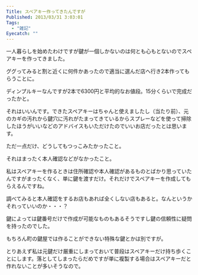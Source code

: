 ```yaml
---
Title: スペアキー作ってきたんですが
Published: 2013/03/31 3:03:01
Tags:
  - "雑記"
Eyecatch: ""
---
```

一人暮らしを始めたわけですが鍵が一個しかないのは何とも心もとないのでスペアキーを作ってきました。

ググってみると割と近くに何件かあったので適当に選んだ店へ行き2本作ってもらうことに。

ディンプルキーなんですが2本で6300円と平均的なお値段。15分くらいで完成だったかと。

それはいいんです。できたスペアキーはちゃんと使えましたし（当たり前）、元のカギの汚れから鍵穴に汚れがたまってきているからスプレーなどを使って掃除したほうがいいなどのアドバイスもいただけたのでいいお店だったとは思います。

ただ一点だけ、どうしてもつっこみたかったこと。

それはまったく本人確認などがなかったこと。

私はスペアキーを作るときは住所確認や本人確認があるものとばかり思っていたんですがまったくなく、単に鍵を渡すだけ。それだけでスペアキーを作成してもらえるんですね。

調べてみると本人確認をするお店もあれば全くしない店もあると。なんというかそれっていいのか・・・？

鍵によっては鍵番号だけで作成が可能なものもあるそうですし鍵の信頼性に疑問を持ったのでした。

もちろん町の鍵屋では作ることができない特殊な鍵とかは別ですが。

とりあえず私は元鍵だけ厳重にしまっておいて普段はスペアキーだけ持ち歩くことにします。落としてしまったらだめですが単に複製する場合はスペアキーだと作れないことが多いそうなので。